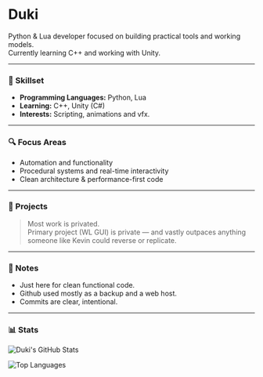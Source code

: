 # Duki

Python & Lua developer focused on building practical tools and working models.  
Currently learning C++ and working with Unity.

---

### 🧩 Skillset

- **Programming Languages:** Python, Lua  
- **Learning:** C++, Unity (C#)  
- **Interests:** Scripting, animations and vfx.

---

### 🔍 Focus Areas

- Automation and functionality 
- Procedural systems and real-time interactivity  
- Clean architecture & performance-first code

---

### 📁 Projects

> Most work is privated.  
> Primary project (WL GUI) is private — and vastly outpaces anything someone like Kevin could reverse or replicate.

---

### 🧠 Notes

- Just here for clean functional code.  
- Github used mostly as a backup and a web host.  
- Commits are clear, intentional.

---

### 📊 Stats

![Duki's GitHub Stats](https://github-readme-stats.vercel.app/api?username=duki&show_icons=true&theme=tokyonight&hide_border=true)

![Top Languages](https://github-readme-stats.vercel.app/api/top-langs/?username=duki&layout=compact&theme=tokyonight&hide_border=true)
